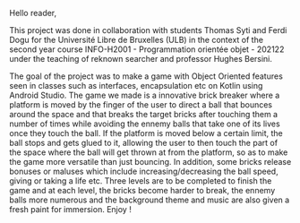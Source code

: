 Hello reader, 

This project was done in collaboration with students Thomas Syti and Ferdi Dogu for the Université Libre de Bruxelles (ULB) in the context of the second year course
INFO-H2001 - Programmation orientée objet - 202122 under the teaching of reknown searcher and professor Hughes Bersini. 

The goal of the project was to make a game with Object Oriented features seen in classes such as interfaces, encapsulation etc on Kotlin using Android Studio. The game we made 
is a innovative brick breaker where a platform is moved by the finger of the user to direct a ball that bounces around the space and that breaks the target bricks after touching
them a number of times while avoiding the ennemy balls that take one of its lives once they touch the ball. If the platform is moved below a certain limit, the ball stops and gets 
glued to it, allowing the user to then touch the part of the space where the ball will get thrown at from the platform, so as to make the game more versatile than just bouncing.
In addition, some bricks release bonuses or maluses which include increasing/decreasing the ball speed, giving or taking a life etc.
Three levels are to be completed to finish the game and at each level, the bricks become harder to break, the ennemy balls more numerous and the background theme and music are 
also given a fresh paint for immersion. Enjoy ! 
